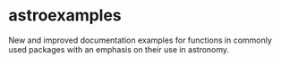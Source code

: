 # astroexamples
New and improved documentation examples for functions in commonly used packages with an emphasis on their use in astronomy.
